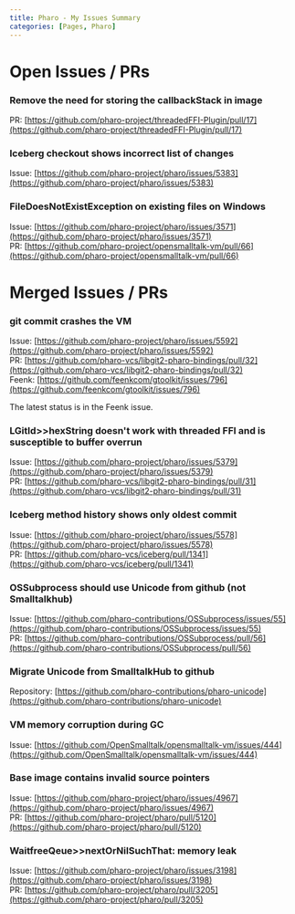 ```yaml
---
title: Pharo - My Issues Summary
categories: [Pages, Pharo]
---
```


# Open Issues / PRs


### Remove the need for storing the callbackStack in image

PR: [https://github.com/pharo-project/threadedFFI-Plugin/pull/17](https://github.com/pharo-project/threadedFFI-Plugin/pull/17)


### Iceberg checkout shows incorrect list of changes

Issue: [https://github.com/pharo-project/pharo/issues/5383](https://github.com/pharo-project/pharo/issues/5383)


### FileDoesNotExistException on existing files on Windows

Issue: [https://github.com/pharo-project/pharo/issues/3571](https://github.com/pharo-project/pharo/issues/3571)  
PR: [https://github.com/pharo-project/opensmalltalk-vm/pull/66](https://github.com/pharo-project/opensmalltalk-vm/pull/66)



# Merged Issues / PRs

### git commit crashes the VM

Issue: [https://github.com/pharo-project/pharo/issues/5592](https://github.com/pharo-project/pharo/issues/5592)  
PR: [https://github.com/pharo-vcs/libgit2-pharo-bindings/pull/32](https://github.com/pharo-vcs/libgit2-pharo-bindings/pull/32)  
Feenk: [https://github.com/feenkcom/gtoolkit/issues/796](https://github.com/feenkcom/gtoolkit/issues/796)

The latest status is in the Feenk issue.


### LGitId>>hexString doesn't work with threaded FFI and is susceptible to buffer overrun

Issue: [https://github.com/pharo-project/pharo/issues/5379](https://github.com/pharo-project/pharo/issues/5379)  
PR: [https://github.com/pharo-vcs/libgit2-pharo-bindings/pull/31](https://github.com/pharo-vcs/libgit2-pharo-bindings/pull/31)


### Iceberg method history shows only oldest commit

Issue: [https://github.com/pharo-project/pharo/issues/5578](https://github.com/pharo-project/pharo/issues/5578)  
PR: [https://github.com/pharo-vcs/iceberg/pull/1341](https://github.com/pharo-vcs/iceberg/pull/1341)


### OSSubprocess should use Unicode from github (not Smalltalkhub)

Issue: [https://github.com/pharo-contributions/OSSubprocess/issues/55](https://github.com/pharo-contributions/OSSubprocess/issues/55)  
PR: [https://github.com/pharo-contributions/OSSubprocess/pull/56](https://github.com/pharo-contributions/OSSubprocess/pull/56)


### Migrate Unicode from SmalltalkHub to github

Repository: [https://github.com/pharo-contributions/pharo-unicode](https://github.com/pharo-contributions/pharo-unicode)


### VM memory corruption during GC

Issue: [https://github.com/OpenSmalltalk/opensmalltalk-vm/issues/444](https://github.com/OpenSmalltalk/opensmalltalk-vm/issues/444)


### Base image contains invalid source pointers

Issue: [https://github.com/pharo-project/pharo/issues/4967](https://github.com/pharo-project/pharo/issues/4967)  
PR: [https://github.com/pharo-project/pharo/pull/5120](https://github.com/pharo-project/pharo/pull/5120)


### WaitfreeQeue>>nextOrNilSuchThat: memory leak

Issue: [https://github.com/pharo-project/pharo/issues/3198](https://github.com/pharo-project/pharo/issues/3198)  
PR: [https://github.com/pharo-project/pharo/pull/3205](https://github.com/pharo-project/pharo/pull/3205)
